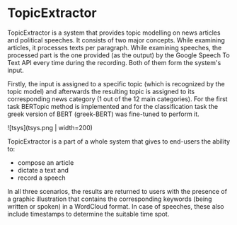 # TopicExtractor

TopicExtractor is a system that provides topic modelling on news articles and political speeches.
It consists of two major concepts. While examining articles, it processes texts per paragraph. While examining speeches, the processed part is the one provided (as the output) by the Google Speech To Text API every time during the recording. Both of them form the system's input.

Firstly, the input is assigned to a specific topic (which is recognized by the topic model) and afterwards the resulting topic is assigned to its corresponding news category (1 out of the 12 main categories). For the first task BERTopic method is implemented and for the classification task the greek version of BERT (greek-BERT) was fine-tuned to perform it.

![tsys](tsys.png | width=200)

TopicExtractor is a part of a whole system that gives to end-users the ability to:
* compose an article
* dictate a text and
* record a speech

In all three scenarios, the results are returned to users with the presence of a graphic illustration that contains the corresponding keywords (being written or spoken) in a WordCloud format. In case of speeches, these also include timestamps to determine the suitable time spot. 
